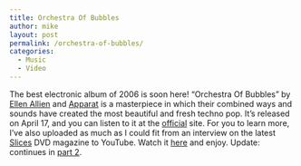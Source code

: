 ```yaml
---
title: Orchestra Of Bubbles
author: mike
layout: post
permalink: /orchestra-of-bubbles/
categories:
  - Music
  - Video
---
```

The best electronic album of 2006 is soon here! &#8220;Orchestra Of Bubbles&#8221; by [Ellen Allien][1] and [Apparat][2] is a masterpiece in which their combined ways and sounds have created the most beautiful and fresh techno pop. It&#8217;s released on April 17, and you can listen to it at the [official][3] site. For you to learn more, I&#8217;ve also uploaded as much as I could fit from an interview on the latest [Slices][4] DVD magazine to YouTube. Watch it [here][5] and enjoy. Update: continues in [part 2][6].

 [1]: http://www.ellenallien.de
 [2]: http://www.apparat.net
 [3]: http://www.orchestra-of-bubbles.com/
 [4]: http://www.eb-slices.net
 [5]: http://www.youtube.com/watch?v=dmPCYQn5wVU
 [6]: http://www.youtube.com/watch?v=YGK3jRMd2Rk